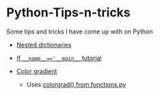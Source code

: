 # Python-Tips-n-tricks

Some tips and tricks I have come up with on Python

- [Nested dictionaries](https://github.com/michaelsilverstein/Python-Tips-n-tricks/blob/master/Nested_dictionaries.md)

- [If `__name__=='__main__` tutorial](https://github.com/michaelsilverstein/Python-Tips-n-tricks/tree/master/ifNameIsMain)

- [Color gradient](https://github.com/michaelsilverstein/Python-Tips-n-tricks/blob/master/Color%20gradient.ipynb)
    - Uses [colorgrad() from functions.py](https://github.com/michaelsilverstein/Python-Tips-n-tricks/blob/master/functions.py)